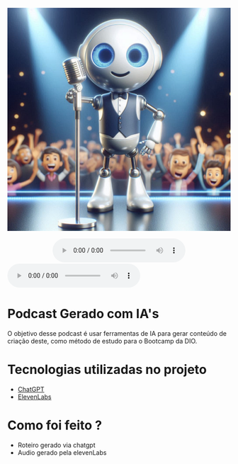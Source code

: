 <p align="center">
<img 
    src="./.github/IAmicropho.png"
    width="600"
/>
</p>



<div align="center">
    <audio src="output/ElevenLabs_Untitled_Project.MP3" controls title="Podcast editado"></audio>
</div>
<audio controls>
    <source src="output/ElevenLabs_Untitled_Project.MP3" type="audio/mpeg">
    Seu navegador não suporta áudio.
</audio>


# Podcast Gerado com IA's

O objetivo desse podcast é usar ferramentas de IA para gerar conteúdo de criação deste, como método de estudo para o Bootcamp da DIO.

# Tecnologias utilizadas no projeto

- [ChatGPT](https://chat.openai.com/) 
- [ElevenLabs](https://beta.elevenlabs.io/)

# Como foi feito ?

- Roteiro gerado via chatgpt
- Audio gerado pela elevenLabs

